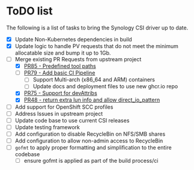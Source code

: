 # ToDO list

The following is a list of tasks to bring the Synology CSI driver up to date.

- [x] Update Non-Kubernetes dependencies in build
- [x] Update logic to handle PV requests that do not meet the minimum allocatable size and bump it up to 1Gb.
- [ ] Merge existing PR Requests from upstream project
   - [x] [PR85 - Predefined tool paths](https://github.com/SynologyOpenSource/synology-csi/pull/85)
   - [ ] [PR79 - Add basic CI Pipeline](https://github.com/SynologyOpenSource/synology-csi/pull/79)
     - [ ] Support Multi-arch (x86_64 and ARM) containers
     - [ ] Update docs and deployment files to use new ghcr.io repo
   - [X] [PR75 - Support for devAttribs](https://github.com/SynologyOpenSource/synology-csi/pull/75)
   - [X] [PR48 - return extra lun info and allow direct_io_pattern](https://github.com/SynologyOpenSource/synology-csi/pull/48)
- [ ] Add support for OpenShift SCC profiles
- [ ] Address Issues in upstream project
- [ ] Update code base to use current CSI releases
- [ ] Update testing framework
- [ ] Add configuration to disable RecycleBin on NFS/SMB shares
- [ ] Add configuration to allow non-admin access to RecycleBin
- [ ] `gofmt` to apply proper formatting and simplification to the entire codebase
  - [ ] ensure gofmt is applied as part of the build process/ci 